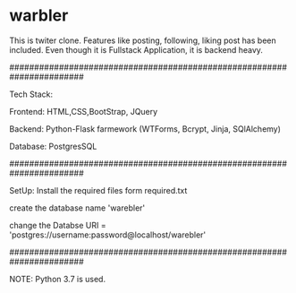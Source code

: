 # warbler
This is twiter clone. Features like posting, following, liking post has been included. Even though it is Fullstack Application, it is backend heavy.

#######################################################################

Tech Stack:

Frontend: HTML,CSS,BootStrap, JQuery

Backend: Python-Flask farmework (WTForms, Bcrypt, Jinja, SQlAlchemy)

Database: PostgresSQL 

#######################################################################

SetUp:
Install the required files form required.txt 

create the database name 'warebler'

change the Databse URI = 'postgres://username:password@localhost/warebler'

#######################################################################

NOTE: Python 3.7 is used.



